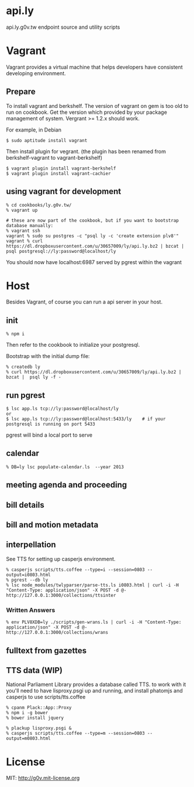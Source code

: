 api.ly
======

api.ly.g0v.tw endpoint source and utility scripts

# Vagrant

Vagrant provides a virtual machine that helps developers have consistent developing environment.

## Prepare

To install vagrant and berkshelf. The version of vagrant on gem is too old to run on cookbook. Get the version which provided by your package management of system. Vergrant >= 1.2.x should work.

For example, in Debian

    $ sudo aptitude install vagrant

Then install plugin for vegrant. (the plugin has been renamed from berkshelf-vagrant to vagrant-berkshelf)

    $ vagrant plugin install vagrant-berkshelf
    $ vagrant plugin install vagrant-cachier

## using vagrant for development

    % cd cookbooks/ly.g0v.tw/
    % vagrant up

    # these are now part of the cookbook, but if you want to bootstrap database manually:
    % vagrant ssh
    vagrant % sudo su postgres -c "psql ly -c 'create extension plv8'"
    vagrant % curl https://dl.dropboxusercontent.com/u/30657009/ly/api.ly.bz2 | bzcat |  psql postgresql://ly:password@localhost/ly

You should now have localhost:6987 served by pgrest within the vagrant

# Host

Besides Vagrant, of course you can run a api server in your host.

## init

    % npm i

Then refer to the cookbook to initialize your postgresql.

Bootstrap with the initial dump file:

    % createdb ly
    % curl https://dl.dropboxusercontent.com/u/30657009/ly/api.ly.bz2 | bzcat |  psql ly -f -

## run pgrest

    $ lsc app.ls tcp://ly:password@localhost/ly
    or
    $ lsc app.ls tcp://ly:password@localhost:5433/ly    # if your postgresql is running on port 5433

pgrest will bind a local port to serve

## calendar

    % DB=ly lsc populate-calendar.ls  --year 2013

## meeting agenda and proceeding

## bill details

## bill and motion metadata

## interpellation

See TTS for setting up casperjs environment.

    % casperjs scripts/tts.coffee --type=i --session=0803 --output=i0803.html
    % pgrest --db ly
    % lsc node_modules/twlyparser/parse-tts.ls i0803.html | curl -i -H "Content-Type: application/json" -X POST -d @- http://127.0.0.1:3000/collections/ttsinter

### Written Answers

    % env PLV8XDB=ly ./scripts/gen-wrans.ls | curl -i -H "Content-Type: application/json" -X POST -d @- http://127.0.0.1:3000/collections/wrans

## fulltext from gazettes

## TTS data (WIP)

National Parliament Library provides a database called TTS.  to work with it you'll need to have lisproxy.psgi up and running, and install phatomjs and casperjs to use scripts/tts.coffee

    % cpanm Plack::App::Proxy
    % npm i -g bower
    % bower install jquery

    % plackup lisproxy.psgi &
    % casperjs scripts/tts.coffee --type=m --session=0803 --output=m0803.html

License
=======
MIT: http://g0v.mit-license.org
